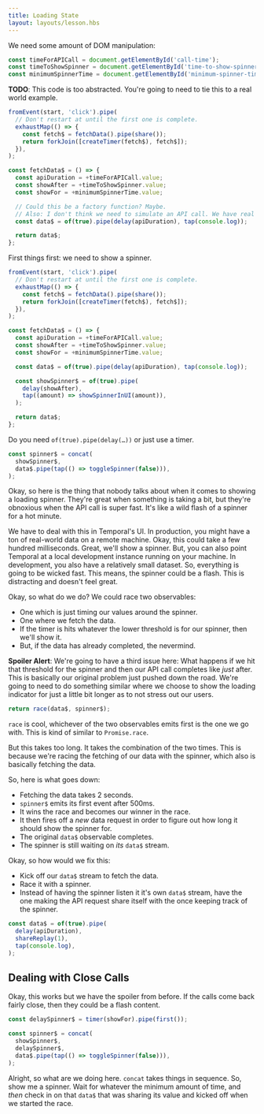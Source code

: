 ```yaml
---
title: Loading State
layout: layouts/lesson.hbs
---
```


We need some amount of DOM manipulation:

```js
const timeForAPICall = document.getElementById('call-time');
const timeToShowSpinner = document.getElementById('time-to-show-spinner');
const minimumSpinnerTime = document.getElementById('minimum-spinner-time');
```

**TODO**: This code is too abstracted. You're going to need to tie this to a real world example.

```js
fromEvent(start, 'click').pipe(
  // Don't restart at until the first one is complete.
  exhaustMap(() => {
    const fetch$ = fetchData().pipe(share());
    return forkJoin([createTimer(fetch$), fetch$]);
  }),
);

const fetchData$ = () => {
  const apiDuration = +timeForAPICall.value;
  const showAfter = +timeToShowSpinner.value;
  const showFor = +minimumSpinnerTime.value;

  // Could this be a factory function? Maybe.
  // Also: I don't think we need to simulate an API call. We have real APIs.
  const data$ = of(true).pipe(delay(apiDuration), tap(console.log));

  return data$;
};
```

First things first: we need to show a spinner.

```js
fromEvent(start, 'click').pipe(
  // Don't restart at until the first one is complete.
  exhaustMap(() => {
    const fetch$ = fetchData().pipe(share());
    return forkJoin([createTimer(fetch$), fetch$]);
  }),
);

const fetchData$ = () => {
  const apiDuration = +timeForAPICall.value;
  const showAfter = +timeToShowSpinner.value;
  const showFor = +minimumSpinnerTime.value;

  const data$ = of(true).pipe(delay(apiDuration), tap(console.log));

  const showSpinner$ = of(true).pipe(
    delay(showAfter),
    tap((amount) => showSpinnerInUI(amount)),
  );

  return data$;
};
```

Do you need `of(true).pipe(delay(…))` or just use a timer.

```js
const spinner$ = concat(
  showSpinner$,
  data$.pipe(tap(() => toggleSpinner(false))),
);
```

Okay, so here is the thing that nobody talks about when it comes to showing a loading spinner. They're great when something is taking a bit, but they're obnoxious when the API call is super fast. It's like a wild flash of a spinner for a hot minute.

We have to deal with this in Temporal's UI. In production, you might have a ton of real-world data on a remote machine. Okay, this could take a few hundred milliseconds. Great, we'll show a spinner. But, you can also point Temporal at a local development instance running on your machine. In development, you also have a relatively small dataset. So, everything is going to be wicked fast. This means, the spinner could be a flash. This is distracting and doesn't feel great.

Okay, so what do we do? We could race two observables:

- One which is just timing our values around the spinner.
- One where we fetch the data.
- If the timer is hits whatever the lower threshold is for our spinner, then we'll show it.
- But, if the data has already completed, the nevermind.

**Spoiler Alert**: We're going to have a third issue here: What happens if we hit that threshold for the spinner and then our API call completes like _just_ after. This is basically our original problem just pushed down the road. We're going to need to do something similar where we choose to show the loading indicator for just a little bit longer as to not stress out our users.

```js
return race(data$, spinner$);
```

`race` is cool, whichever of the two observables emits first is the one we go with. This is kind of similar to `Promise.race`.

But this takes too long. It takes the combination of the two times. This is because we're racing the fetching of our data with the spinner, which also is basically fetching the data.

So, here is what goes down:

- Fetching the data takes 2 seconds.
- `spinner$` emits its first event after 500ms.
- It wins the race and becomes our winner in the race.
- It then fires off a _new_ data request in order to figure out how long it should show the spinner for.
- The original `data$` observable completes.
- The spinner is still waiting on _its_ `data$` stream.

Okay, so how would we fix this:

- Kick off our `data$` stream to fetch the data.
- Race it with a spinner.
- Instead of having the spinner listen it it's own `data$` stream, have the one making the API request share itself with the once keeping track of the spinner.

```js
const data$ = of(true).pipe(
  delay(apiDuration),
  shareReplay(1),
  tap(console.log),
);
```

## Dealing with Close Calls

Okay, this works but we have the spoiler from before. If the calls come back fairly close, then they could be a flash content.

```js
const delaySpinner$ = timer(showFor).pipe(first());

const spinner$ = concat(
  showSpinner$,
  delaySpinner$,
  data$.pipe(tap(() => toggleSpinner(false))),
);
```

Alright, so what are we doing here. `concat` takes things in sequence. So, show me a spinner. Wait for whatever the minimum amount of time, and _then_ check in on that `data$` that was sharing its value and kicked off when we started the race.
